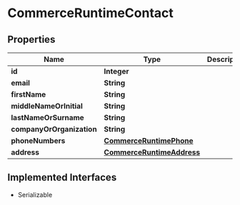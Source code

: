 

# CommerceRuntimeContact


## Properties

| Name | Type | Description | Notes |
|------------ | ------------- | ------------- | -------------|
|**id** | **Integer** |  |  [optional] |
|**email** | **String** |  |  [optional] |
|**firstName** | **String** |  |  [optional] |
|**middleNameOrInitial** | **String** |  |  [optional] |
|**lastNameOrSurname** | **String** |  |  [optional] |
|**companyOrOrganization** | **String** |  |  [optional] |
|**phoneNumbers** | [**CommerceRuntimePhone**](CommerceRuntimePhone.md) |  |  [optional] |
|**address** | [**CommerceRuntimeAddress**](CommerceRuntimeAddress.md) |  |  [optional] |


## Implemented Interfaces

* Serializable


